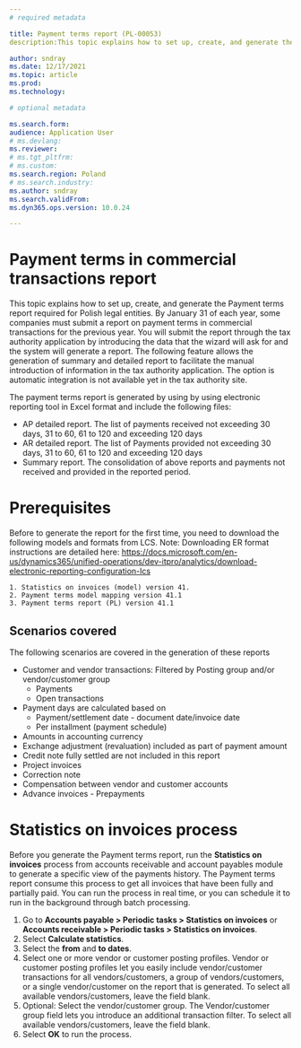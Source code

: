 ```yaml
---
# required metadata

title: Payment terms report (PL-00053)
description:This topic explains how to set up, create, and generate the Payment terms report required for Polish legal entities

author: sndray
ms.date: 12/17/2021
ms.topic: article
ms.prod: 
ms.technology: 

# optional metadata

ms.search.form: 
audience: Application User
# ms.devlang: 
ms.reviewer: 
# ms.tgt_pltfrm: 
# ms.custom: 
ms.search.region: Poland
# ms.search.industry: 
ms.author: sndray
ms.search.validFrom: 
ms.dyn365.ops.version: 10.0.24

---
```


# Payment terms in commercial transactions report

This topic explains how to set up, create, and generate the Payment terms report required for Polish legal entities.
By January 31 of each year, some companies must submit a report on payment terms in commercial transactions for the previous year.  You will submit the report through the tax authority application by introducing the data that the wizard will ask for and the system will generate a report. 
The following feature allows the generation of summary and detailed report to facilitate the manual introduction of information in the tax authority application. The option is automatic integration is not available yet in the tax authority site. 

The payment terms report is generated by using by using electronic reporting tool in Excel format and include the following files:
- AP detailed report. The list of payments received not exceeding 30 days, 31 to 60, 61 to 120 and exceeding 120 days
- AR detailed report. The list of Payments provided not exceeding 30 days, 31 to 60, 61 to 120 and exceeding 120 days
- Summary report. The consolidation of above reports and payments not received and provided in the reported period.

# Prerequisites

Before to generate the report for the first time, you need to download the following models and formats from LCS. Note: Downloading ER format instructions are detailed here: https://docs.microsoft.com/en-us/dynamics365/unified-operations/dev-itpro/analytics/download-electronic-reporting-configuration-lcs 
	
	1. Statistics on invoices (model) version 41.
	2. Payment terms model mapping version 41.1
	3. Payment terms report (PL) version 41.1

## Scenarios covered

The following scenarios are covered in the generation of these reports

- Customer and vendor transactions: Filtered by Posting group and/or vendor/customer group
	- Payments
	- Open transactions
- Payment days are calculated based on 
	- Payment/settlement date - document date/invoice date
	- Per installment (payment schedule)
- Amounts in accounting currency
- Exchange adjustment (revaluation) included as part of payment amount
- Credit note fully settled are not included in this report
- Project invoices
- Correction note
- Compensation between vendor and customer accounts
- Advance invoices - Prepayments

# Statistics on invoices process
Before you generate the Payment terms report, run the **Statistics on invoices** process from accounts receivable and account payables module to generate a specific view of the payments history. The Payment terms report consume this process to get all invoices that have been fully and partially paid. You can run the process in real time, or you can schedule it to run in the background through batch processing.

1. Go to **Accounts payable > Periodic tasks > Statistics on invoices** or **Accounts receivable > Periodic tasks > Statistics on invoices**.
2. Select **Calculate statistics**.
3. Select the **from** and **to dates**. 
4. Select one or more vendor or customer posting profiles. Vendor or customer posting profiles let you easily include vendor/customer transactions for all vendors/customers, a group of vendors/customers, or a single vendor/customer on the report that is generated. To select all available vendors/customers, leave the field blank.
5. Optional: Select the vendor/customer group. The Vendor/customer group field lets you introduce an additional transaction filter. To select all available vendors/customers, leave the field blank.
6. Select **OK** to run the process.





